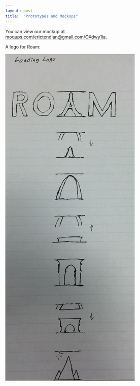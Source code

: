 ```yaml
---
layout: post
title:  "Prototypes and Mockups"
---
```


You can view our mockup at [moqups.com/erictendian@gmail.com/OXdwy1ia](https://moqups.com/erictendian@gmail.com/OXdwy1ia).

A logo for Roam:

![Roam logo](/roam_logo.jpg)

